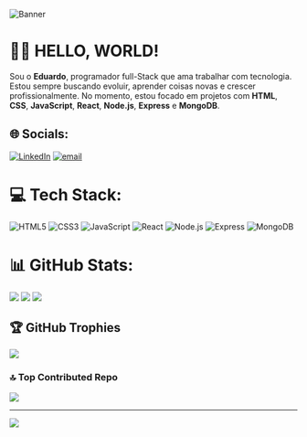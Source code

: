 
![Banner](https://github.com/user-attachments/assets/8f6f0b9b-5108-4a40-b273-b7375d8a91c2)


# 👨‍💻 HELLO, WORLD!
Sou o **Eduardo**, programador full-Stack que ama trabalhar com tecnologia.  
Estou sempre buscando evoluir, aprender coisas novas e crescer profissionalmente.
No momento, estou focado em projetos com **HTML**, **CSS**, **JavaScript**, **React**, **Node.js**, **Express** e **MongoDB**.



## 🌐 Socials:
[![LinkedIn](https://img.shields.io/badge/LinkedIn-%230077B5.svg?logo=linkedin&logoColor=white)](https://linkedin.com/in/eduardoccmagalhaes/) [![email](https://img.shields.io/badge/Email-D14836?logo=gmail&logoColor=white)](mailto:magalhaes.eddu@gmail.com) 

# 💻 Tech Stack:
![HTML5](https://img.shields.io/badge/HTML5-E34F26?style=for-the-badge&logo=html5&logoColor=white) ![CSS3](https://img.shields.io/badge/CSS3-1572B6?style=for-the-badge&logo=css3&logoColor=white) ![JavaScript](https://img.shields.io/badge/JavaScript-F7DF1E?style=for-the-badge&logo=javascript&logoColor=black) ![React](https://img.shields.io/badge/React-20232A?style=for-the-badge&logo=react&logoColor=61DAFB) ![Node.js](https://img.shields.io/badge/Node.js-339933?style=for-the-badge&logo=nodedotjs&logoColor=white)
![Express](https://img.shields.io/badge/Express.js-000000?style=for-the-badge&logo=express&logoColor=white) ![MongoDB](https://img.shields.io/badge/MongoDB-4EA94B?style=for-the-badge&logo=mongodb&logoColor=white)


# 📊 GitHub Stats:
![](https://github-readme-stats.vercel.app/api?username=edumagalhaess&theme=tokyonight&hide_border=false&include_all_commits=true&count_private=true)
![](https://nirzak-streak-stats.vercel.app/?user=edumagalhaess&theme=tokyonight&hide_border=false)
![](https://github-readme-stats.vercel.app/api/top-langs/?username=edumagalhaess&theme=tokyonight&hide_border=false&include_all_commits=true&count_private=true&layout=compact)

## 🏆 GitHub Trophies
![](https://github-profile-trophy.vercel.app/?username=edumagalhaess&theme=dracula&no-frame=false&no-bg=false&margin-w=4)

### 🔝 Top Contributed Repo
![](https://github-contributor-stats.vercel.app/api?username=edumagalhaess&limit=5&theme=dark&combine_all_yearly_contributions=true)

---
[![](https://visitcount.itsvg.in/api?id=edumagalhaess&icon=2&color=7)](https://visitcount.itsvg.in)

<!-- Proudly created with GPRM ( https://gprm.itsvg.in ) -->
